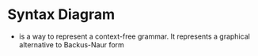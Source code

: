 # Syntax Diagram 
- is a way to represent a context-free grammar. It represents a graphical alternative to Backus-Naur form 